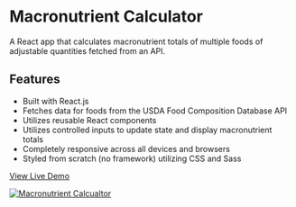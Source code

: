 # Macronutrient Calculator

A React app that calculates macronutrient totals of multiple foods of adjustable quantities fetched from an API.

## Features

* Built with React.js
* Fetches data for foods from the USDA Food Composition Database API
* Utilizes reusable React components
* Utilizes controlled inputs to update state and display macronutrient totals
* Completely responsive across all devices and browsers
* Styled from scratch (no framework) utilizing CSS and Sass

<a href="https://oscarfabiani.com/react-nutrition-calculator/" target="_blank">View Live Demo</a>

<a href="https://oscarfabiani.com/react-nutrition-calculator/" target="_blank"><img src="https://oscarfabiani.com/assets/macronutrient-calculator-screenshot.png" title="Macronutrient Calcualtor" alt="Macronutrient Calcualtor"></a>
